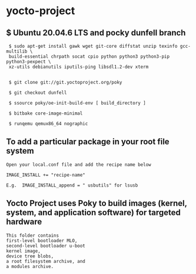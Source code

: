 # yocto-project

 ## $ Ubuntu 20.04.6 LTS and pocky dunfell branch
     $ sudo apt-get install gawk wget git-core diffstat unzip texinfo gcc-multilib \
     build-essential chrpath socat cpio python python3 python3-pip python3-pexpect \
     xz-utils debianutils iputils-ping libsdl1.2-dev xterm


     $ git clone git://git.yoctoproject.org/poky

     $ git checkout dunfell

     $ ssource poky/oe-init-build-env [ build_directory ]

     $ bitbake core-image-minimal
     
     $ runqemu qemux86_64 nographic


## To add a particular package in your root file system


    Open your local.conf file and add the recipe name below

    IMAGE_INSTALL += "recipe-name"

    E.g.  IMAGE_INSTALL_append = " usbutils" for lsusb

## Yocto Project uses Poky to build images (kernel, system, and application software) for targeted hardware



    This folder contains
    first-level bootloader MLO,
    second-level bootloader u-boot
    kernel image,
    device tree blobs,
    a root filesystem archive, and
    a modules archive.

